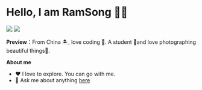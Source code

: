 # Hello, I am RamSong 👏🏻

![](https://img.shields.io/badge/python-3.11-orange?style=for-the-badge&logo=python&logoColor=orange)
![](https://img.shields.io/badge/html-5-green?style=for-the-badge&logo=html&logoColor=green)

**Preview**：From  China 🏝, love coding 🐍. A student 🏫and love photographing beautiful things🌿.

**About me**

- ❤️ I love to explore. You can go with me.
- 💬 Ask me about anything [here](https://github.com/RamSong/RamSong/issues)

